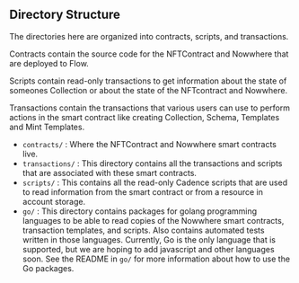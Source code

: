 ## Directory Structure

The directories here are organized into contracts, scripts, and transactions.

Contracts contain the source code for the NFTContract and Nowwhere that are deployed to Flow.

Scripts contain read-only transactions to get information about
the state of someones Collection or about the state of the NFTcontract and Nowwhere.

Transactions contain the transactions that various users can use
to perform actions in the smart contract like creating Collection, Schema, Templates and Mint Templates.

 - `contracts/` : Where the NFTContract and Nowwhere smart contracts live.
 - `transactions/` : This directory contains all the transactions and scripts
 that are associated with these smart contracts.
 - `scripts/`  : This contains all the read-only Cadence scripts 
 that are used to read information from the smart contract
 or from a resource in account storage.
 - `go/` : This directory contains packages for golang programming languages
 to be able to read copies of the Nowwhere smart contracts, transaction templates,
 and scripts. Also contains automated tests written in those languages. Currently,
 Go is the only language that is supported, but we are hoping to add javascript
 and other languages soon. See the README in `go/` for more information
 about how to use the Go packages.